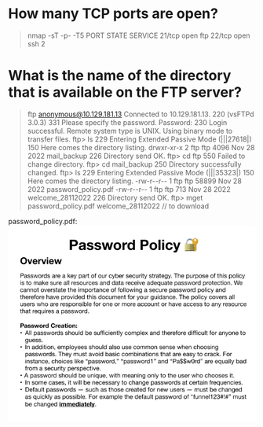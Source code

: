 
# How many TCP ports are open?
> nmap -sT -p- -T5 <target-ip>
  PORT   STATE SERVICE
  21/tcp open  ftp
  22/tcp open  ssh
> 2

# What is the name of the directory that is available on the FTP server?
> ftp anonymous@10.129.181.13
  Connected to 10.129.181.13.
  220 (vsFTPd 3.0.3)
  331 Please specify the password.
  Password: 
  230 Login successful.
  Remote system type is UNIX.
  Using binary mode to transfer files.
> ftp> ls
  229 Entering Extended Passive Mode (|||27618|)
  150 Here comes the directory listing.
  drwxr-xr-x    2 ftp      ftp          4096 Nov 28  2022 mail_backup
  226 Directory send OK.
> ftp> cd ftp
  550 Failed to change directory.
> ftp> cd mail_backup
  250 Directory successfully changed.
> ftp> ls
  229 Entering Extended Passive Mode (|||35323|)
  150 Here comes the directory listing.
  -rw-r--r--    1 ftp      ftp         58899 Nov 28  2022 password_policy.pdf
  -rw-r--r--    1 ftp      ftp           713 Nov 28  2022 welcome_28112022
  226 Directory send OK.
ftp> mget password_policy.pdf welcome_28112022 // to download

password_policy.pdf:
![screenshot](./StartingPoint/Tier_1/Funnel/img/password_policy.png)

